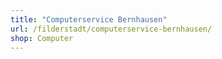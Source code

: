 ```yaml
---
title: "Computerservice Bernhausen"
url: /filderstadt/computerservice-bernhausen/
shop: Computer
---
```


